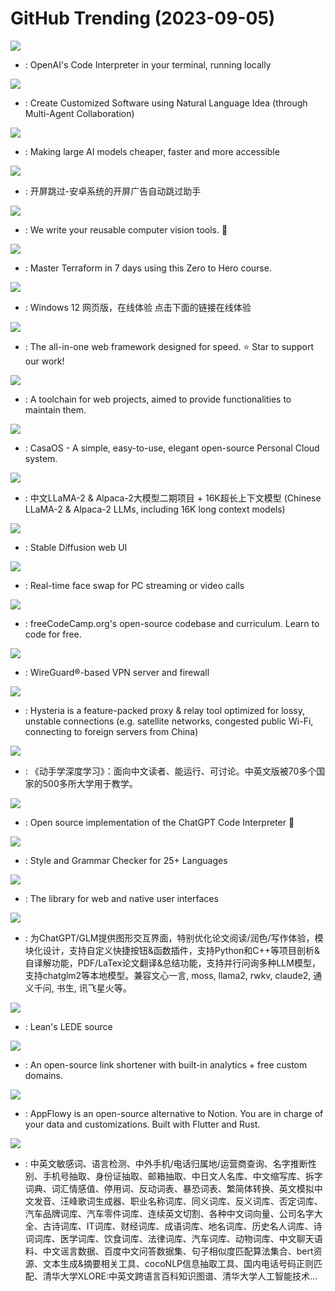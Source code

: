 # GitHub Trending (2023-09-05)

![](https://img.shields.io/badge/Python-New%20760-green?style=flat-square&logo=appveyor)
- [](https://github.comundefined): OpenAI's Code Interpreter in your terminal, running locally

![](https://img.shields.io/badge/Python-New%201-green?style=flat-square&logo=appveyor)
- [](https://github.comundefined): Create Customized Software using Natural Language Idea (through Multi-Agent Collaboration)

![](https://img.shields.io/badge/Python-New%20108-green?style=flat-square&logo=appveyor)
- [](https://github.comundefined): Making large AI models cheaper, faster and more accessible

![](https://img.shields.io/badge/Java-New%20436-green?style=flat-square&logo=appveyor)
- [](https://github.comundefined): 开屏跳过-安卓系统的开屏广告自动跳过助手

![](https://img.shields.io/badge/Python-New%2097-green?style=flat-square&logo=appveyor)
- [](https://github.comundefined): We write your reusable computer vision tools. 💜

![](https://img.shields.io/badge/HCL-New%2040-green?style=flat-square&logo=appveyor)
- [](https://github.comundefined): Master Terraform in 7 days using this Zero to Hero course.

![](https://img.shields.io/badge/HTML-New%20620-green?style=flat-square&logo=appveyor)
- [](https://github.comundefined): Windows 12 网页版，在线体验 点击下面的链接在线体验

![](https://img.shields.io/badge/TypeScript-New%20194-green?style=flat-square&logo=appveyor)
- [](https://github.comundefined): The all-in-one web framework designed for speed. ⭐️ Star to support our work!

![](https://img.shields.io/badge/Rust-New%20402-green?style=flat-square&logo=appveyor)
- [](https://github.comundefined): A toolchain for web projects, aimed to provide functionalities to maintain them.

![](https://img.shields.io/badge/Go-New%20197-green?style=flat-square&logo=appveyor)
- [](https://github.comundefined): CasaOS - A simple, easy-to-use, elegant open-source Personal Cloud system.

![](https://img.shields.io/badge/Python-New%20133-green?style=flat-square&logo=appveyor)
- [](https://github.comundefined): 中文LLaMA-2 & Alpaca-2大模型二期项目 + 16K超长上下文模型 (Chinese LLaMA-2 & Alpaca-2 LLMs, including 16K long context models)

![](https://img.shields.io/badge/Python-New%20771-green?style=flat-square&logo=appveyor)
- [](https://github.comundefined): Stable Diffusion web UI

![](https://img.shields.io/badge/Python-New%2046-green?style=flat-square&logo=appveyor)
- [](https://github.comundefined): Real-time face swap for PC streaming or video calls

![](https://img.shields.io/badge/TypeScript-New%20253-green?style=flat-square&logo=appveyor)
- [](https://github.comundefined): freeCodeCamp.org's open-source codebase and curriculum. Learn to code for free.

![](https://img.shields.io/badge/Elixir-New%2040-green?style=flat-square&logo=appveyor)
- [](https://github.comundefined): WireGuard®-based VPN server and firewall

![](https://img.shields.io/badge/Go-New%20203-green?style=flat-square&logo=appveyor)
- [](https://github.comundefined): Hysteria is a feature-packed proxy & relay tool optimized for lossy, unstable connections (e.g. satellite networks, congested public Wi-Fi, connecting to foreign servers from China)

![](https://img.shields.io/badge/Python-New%2039-green?style=flat-square&logo=appveyor)
- [](https://github.comundefined): 《动手学深度学习》：面向中文读者、能运行、可讨论。中英文版被70多个国家的500多所大学用于教学。

![](https://img.shields.io/badge/Python-New%2043-green?style=flat-square&logo=appveyor)
- [](https://github.comundefined): Open source implementation of the ChatGPT Code Interpreter 👾

![](https://img.shields.io/badge/Java-New%2091-green?style=flat-square&logo=appveyor)
- [](https://github.comundefined): Style and Grammar Checker for 25+ Languages

![](https://img.shields.io/badge/JavaScript-New%2050-green?style=flat-square&logo=appveyor)
- [](https://github.comundefined): The library for web and native user interfaces

![](https://img.shields.io/badge/Python-New%2064-green?style=flat-square&logo=appveyor)
- [](https://github.comundefined): 为ChatGPT/GLM提供图形交互界面，特别优化论文阅读/润色/写作体验，模块化设计，支持自定义快捷按钮&函数插件，支持Python和C++等项目剖析&自译解功能，PDF/LaTex论文翻译&总结功能，支持并行问询多种LLM模型，支持chatglm2等本地模型。兼容文心一言, moss, llama2, rwkv, claude2, 通义千问, 书生, 讯飞星火等。

![](https://img.shields.io/badge/C-New%2025-green?style=flat-square&logo=appveyor)
- [](https://github.comundefined): Lean's LEDE source

![](https://img.shields.io/badge/TypeScript-New%20285-green?style=flat-square&logo=appveyor)
- [](https://github.comundefined): An open-source link shortener with built-in analytics + free custom domains.

![](https://img.shields.io/badge/Dart-New%2043-green?style=flat-square&logo=appveyor)
- [](https://github.comundefined): AppFlowy is an open-source alternative to Notion. You are in charge of your data and customizations. Built with Flutter and Rust.

![](https://img.shields.io/badge/Python-New%2067-green?style=flat-square&logo=appveyor)
- [](https://github.comundefined): 中英文敏感词、语言检测、中外手机/电话归属地/运营商查询、名字推断性别、手机号抽取、身份证抽取、邮箱抽取、中日文人名库、中文缩写库、拆字词典、词汇情感值、停用词、反动词表、暴恐词表、繁简体转换、英文模拟中文发音、汪峰歌词生成器、职业名称词库、同义词库、反义词库、否定词库、汽车品牌词库、汽车零件词库、连续英文切割、各种中文词向量、公司名字大全、古诗词库、IT词库、财经词库、成语词库、地名词库、历史名人词库、诗词词库、医学词库、饮食词库、法律词库、汽车词库、动物词库、中文聊天语料、中文谣言数据、百度中文问答数据集、句子相似度匹配算法集合、bert资源、文本生成&摘要相关工具、cocoNLP信息抽取工具、国内电话号码正则匹配、清华大学XLORE:中英文跨语言百科知识图谱、清华大学人工智能技术…

